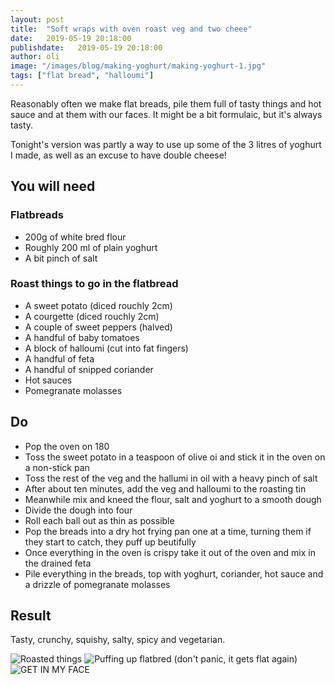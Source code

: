 ```yaml
---
layout: post
title:  "Soft wraps with oven roast veg and two cheee"
date:   2019-05-19 20:18:00
publishdate:   2019-05-19 20:18:00
author: oli
image: "/images/blog/making-yoghurt/making-yoghurt-1.jpg"
tags: ["flat bread", "halloumi"]
---
```


Reasonably often we make flat breads, pile them full of tasty things and hot sauce and at them with our faces.  It might be a bit formulaic, but it's always tasty.

Tonight's version was partly a way to use up some of the 3 litres of yoghurt I made, as well as an excuse to have double cheese!

## You will need

### Flatbreads 

* 200g of white bred flour
* Roughly 200 ml of plain yoghurt
* A bit pinch of salt

### Roast things to go in the flatbread

* A sweet potato (diced rouchly 2cm)
* A courgette (diced rouchly 2cm)
* A couple of sweet peppers (halved)
* A handful of baby tomatoes
* A block of halloumi (cut into fat fingers)
* A handful of feta
* A handful of snipped coriander
* Hot sauces
* Pomegranate molasses

## Do

* Pop the oven on 180
* Toss the sweet potato in a teaspoon of olive oi and stick it in the oven on a non-stick pan
* Toss the rest of the veg and the hallumi in oil with a heavy pinch of salt
* After about ten minutes, add the veg and halloumi to the roasting tin
* Meanwhile mix and kneed the flour, salt and yoghurt to a smooth dough
* Divide the dough into four
* Roll each ball out as thin as possible
* Pop the breads into a dry hot frying pan one at a time, turning them if they start to catch, they puff up beutifully
* Once everything in the oven is crispy take it out of the oven and mix in the drained feta
* Pile everything in the breads, top with yoghurt, coriander, hot sauce and a drizzle of pomegranate molasses

## Result

Tasty, crunchy, squishy, salty, spicy and vegetarian.

![Roasted things](/images/blog/double-cheese-oven-baked-flatbreads-01.jpg)
![Puffing up flatbred (don't panic, it gets flat again)](/images/blog/double-cheese-oven-baked-flatbreads-02.jpg)
![GET IN MY FACE](/images/blog/double-cheese-oven-baked-flatbreads-03.jpg)
